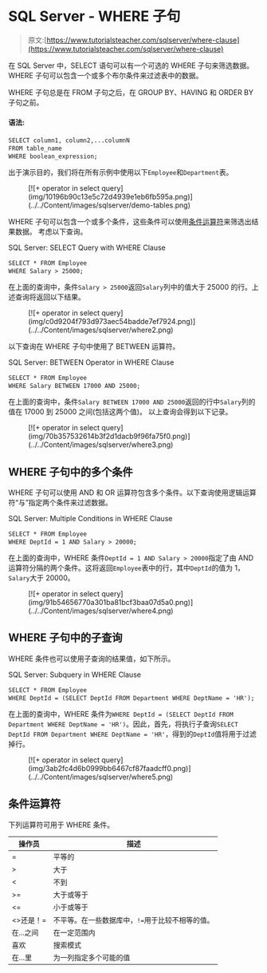 # SQL Server - WHERE 子句

> 原文:[https://www.tutorialsteacher.com/sqlserver/where-clause](https://www.tutorialsteacher.com/sqlserver/where-clause)

在 SQL Server 中，SELECT 语句可以有一个可选的 WHERE 子句来筛选数据。WHERE 子句可以包含一个或多个布尔条件来过滤表中的数据。

WHERE 子句总是在 FROM 子句之后，在 GROUP BY、HAVING 和 ORDER BY 子句之前。

#### 语法:

```
SELECT column1, column2,...columnN 
FROM table_name
WHERE boolean_expression; 
```

出于演示目的，我们将在所有示例中使用以下`Employee`和`Department`表。

<figure>[![+ operator in select query](img/10196b90c13e5c72d4939e1eb6fb595a.png)](../../Content/images/sqlserver/demo-tables.png)</figure>

WHERE 子句可以包含一个或多个条件，这些条件可以使用[条件运算符](#where-conditional-operators)来筛选出结果数据。 考虑以下查询。

SQL Server: SELECT Query with WHERE Clause 

```
SELECT * FROM Employee 
WHERE Salary > 25000; 
```

在上面的查询中，条件`Salary > 25000`返回`Salary`列中的值大于 25000 的行。上述查询将返回以下结果。

<figure>[![+ operator in select query](img/c0d9204f793d973aec54badde7ef7924.png)](../../Content/images/sqlserver/where2.png)</figure>

以下查询在 WHERE 子句中使用了 BETWEEN 运算符。

SQL Server: BETWEEN Operator in WHERE Clause 

```
SELECT * FROM Employee 
WHERE Salary BETWEEN 17000 AND 25000; 
```

在上面的查询中，条件`Salary BETWEEN 17000 AND 25000`返回的行中`Salary`列的值在 17000 到 25000 之间(包括这两个值)。 以上查询会得到以下记录。

<figure>[![+ operator in select query](img/70b357532614b3f2d1dacb9f96fa75f0.png)](../../Content/images/sqlserver/where3.png)</figure>

## WHERE 子句中的多个条件

WHERE 子句可以使用 AND 和 OR 运算符包含多个条件。以下查询使用逻辑运算符“与”指定两个条件来过滤数据。

SQL Server: Multiple Conditions in WHERE Clause 

```
SELECT * FROM Employee 
WHERE DeptId = 1 AND Salary > 20000; 
```

在上面的查询中，WHERE 条件`DeptId = 1 AND Salary > 20000`指定了由 AND 运算符分隔的两个条件。这将返回`Employee`表中的行，其中`DeptId`的值为 1，`Salary`大于 20000。

<figure>[![+ operator in select query](img/91b54656770a301ba81bcf3baa07d5a0.png)](../../Content/images/sqlserver/where4.png)</figure>

## WHERE 子句中的子查询

WHERE 条件也可以使用子查询的结果值，如下所示。

SQL Server: Subquery in WHERE Clause 

```
SELECT * FROM Employee 
WHERE DeptId = (SELECT DeptId FROM Department WHERE DeptName = 'HR'); 
```

在上面的查询中，WHERE 条件为`WHERE DeptId = (SELECT DeptId FROM Department WHERE DeptName = 'HR')`。因此，首先，将执行子查询`SELECT DeptId FROM Department WHERE DeptName = 'HR'`，得到的`DeptId`值将用于过滤掉行。

<figure>[![+ operator in select query](img/3ab2fc4d6b0999bb6467cf87faadcff0.png)](../../Content/images/sqlserver/where5.png)</figure>

## 条件运算符

下列运算符可用于 WHERE 条件。

| 操作员 | 描述 |
| --- | --- |
| = | 平等的 |
| > | 大于 |
| < | 不到 |
| >= | 大于或等于 |
| <= | 小于或等于 |
| <>还是！= | 不平等。在一些数据库中，`!=`用于比较不相等的值。 |
| 在...之间 | 在一定范围内 |
| 喜欢 | 搜索模式 |
| 在…里 | 为一列指定多个可能的值 |****